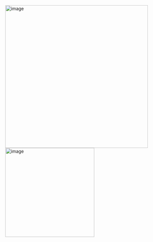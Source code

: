 <img width="450" alt="image" src="https://github.com/ss-motoki-tachikawa/technical-assignments/assets/166362007/e44847d6-382e-4dc7-95ef-52e5d29d975c">
<img width="281" alt="image" src="https://github.com/ss-motoki-tachikawa/technical-assignments/assets/166362007/774628fc-87d7-44c4-98bb-bb18587b8b18">
